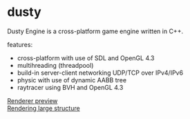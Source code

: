 # dusty

Dusty Engine is a cross-platform game engine written in C++.<br/>

features:<br/>
- cross-platform with use of SDL and OpenGL 4.3<br/>
- multihreading (threadpool)<br/>
- build-in server-client networking UDP/TCP over IPv4/IPv6<br/>
- physic with use of dynamic AABB tree<br/>
- raytracer using BVH and OpenGL 4.3<br/>

[Renderer preview](https://www.youtube.com/watch?v=UGmM1AlRqjM)<br/>
[Rendering large structure](https://www.youtube.com/watch?v=Z8SukrJTKDM)
